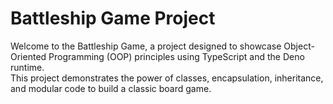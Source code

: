 # Battleship Game Project

Welcome to the Battleship Game, a project designed to showcase Object-Oriented Programming (OOP) principles using TypeScript and the Deno runtime.  
This project demonstrates the power of classes, encapsulation, inheritance, and modular code to build a classic board game.